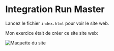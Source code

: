 # Integration Run Master

Lancez le fichier ``index.html`` pour voir le site web.

Mon exercice était de créer ce site site web:

![Maquette du site](./sketch/maquette_desktop.png)